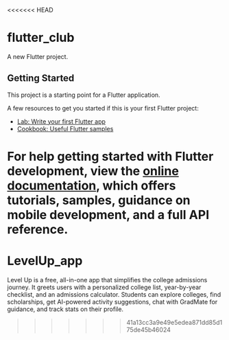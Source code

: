 <<<<<<< HEAD
# flutter_club

A new Flutter project.

## Getting Started

This project is a starting point for a Flutter application.

A few resources to get you started if this is your first Flutter project:

- [Lab: Write your first Flutter app](https://docs.flutter.dev/get-started/codelab)
- [Cookbook: Useful Flutter samples](https://docs.flutter.dev/cookbook)

For help getting started with Flutter development, view the
[online documentation](https://docs.flutter.dev/), which offers tutorials,
samples, guidance on mobile development, and a full API reference.
=======
# LevelUp_app
Level Up is a free, all-in-one app that simplifies the college admissions journey. It greets users with a personalized college list, year-by-year checklist, and an admissions calculator. Students can explore colleges, find scholarships, get AI-powered activity suggestions, chat with GradMate for guidance, and track stats on their profile.
>>>>>>> 41a13cc3a9e49e5edea871dd85d175de45b46024
